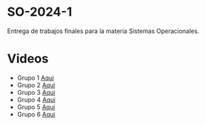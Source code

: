 # SO-2024-1
Entrega de trabajos finales para la materia Sistemas Operacionales.

# Videos
- Grupo 1 [Aqui]()
- Grupo 2 [Aqui]()
- Grupo 3 [Aqui]()
- Grupo 4 [Aqui]()
- Grupo 5 [Aqui]()
- Grupo 6 [Aqui]()
